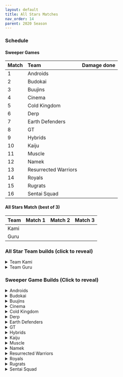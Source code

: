 ```yaml
---
layout: default
title: All Stars Matches
nav_order: 14
parent: 2020 Season
---
```

### Schedule

#### Sweeper Games
|Match           |  Team                 | Damage done           |  
| :------------- | :---------------------| :-------------------  | 
|  1             | Androids              |                       |  
|  2             | Budokai               |                       |  
|  3             | Buujins               |                       | 
|  4             | Cinema                |                       |  
|  5             | Cold Kingdom          |                       |  
|  6             | Derp                  |                       | 
|  7             | Earth Defenders       |                       | 
|  8             | GT                    |                       | 
|  9             | Hybrids               |                       | 
| 10             | Kaiju                 |                       | 
| 11             | Muscle                |                       | 
| 12             | Namek                 |                       | 
| 13             | Resurrected Warriors  |                       | 
| 14             | Royals                |                       | 
| 15             | Rugrats               |                       | 
| 16             | Sentai Squad          |                       | 

#### All Stars Match (best of 3)

|Team           |  Match 1       | Match 2    |  Match 3   |
| :-------------| :--------------| :----------| :----------|
| Kami          |                |            |            |
| Guru          |                |            |            |


### All Star Team builds (click to reveal)

<details>
  <summary>Team Kami</summary>
<br />Map: Cell Games Arena - Evening

- Bardock
    - Attack +1 (1)
    - Dende's Healing Ability (2)
    - Power of Rage (2)
    - Serious! (1)
    - Quick Fast Attack (1)
    - Majin Buu AI

- Android 18
    - Super +2 Ki Power -1 (1)
    - High Tension (3)
    - Kibito's Secret Art (2)
    - Savior (1)
    - Yajirobe AI

- Hercule
    - Super +1 (1)
    - Dragon Power (3)
    - Fighting Spirit! (1)
    - Indignation! (1)
    - Savior (1)
    - Tien AI

- SS Future Gohan
    - Ki Power +1 (1)
    - Dende's Healing Ability (2)
    - Kibito's Secret Art (2)
    - Fighting Spirit! (1)
    - Indignation (1)
    - Frieza AI
    
- Majin Vegeta
    - Attack +2, Defense -1 (1)
    - Eternal Life (4)
    - Serious! (1)
    - Quick Fast Attack (1)
    - Chiaotzu AI

</details>

<details>
  <summary>Team Guru</summary>
<br />Map: Cell Games Arena - Evening
  
  - SS Broly (Costume 2)
      - Attack +2, Defense -1 (1)
      - Dende's Healing Ability (2)
      - Serious! (1)
      - Master Throw (1)
      - Quick Fast Attack (1)
      - Combo Master (1)
      - Broly AI
  
  - Arale (Costume 1)
      - Ki Power +1 (1)
      - Fighting Spirit! (1)
      - Savior (1)
      - Light Body (1)
      - Quick Fast Attack (1)
      - Launch's Support (2)
      - Tien AI
  
  - Nuova Shenron
      - Super +1 (1)
      - Dende's Healing Ability (2)
      - Latent Energy! (1)
      - Fighting Spirit! (1)
      - Indignation! (1)
      - Light Body (1)
      - Tien AI
  
  - Great Saiyawoman
      - Defense +2 (2)
      - Power of Rage (2)
      - Savior (1)
      - Launch's Support (2)
      - Cell AI
      
  - Kid Trunks (Costume 1)
      - Ki Power Up 2, Super -1 (1)
      - Eternal Life (4)
      - Indignation! (1)
      - Serious! (1)
      - Broly's Ring (Free)
      - Chiaotzu AI
 
</details>

### Sweeper Game Builds (Click to reveal)

<details>
  <summary>Androids</summary>
  
 - Android 16 (Costume 2)
     - Attack +2, Defense -1 (1)
     - Eternal Life (4)
     - Serious! (1)
     - Master Throw (1)
     - Trunks AI
 <br />
 
</details>

<details>
  <summary>Budokai</summary>
  
 - Cyborg Tao (Costume 1)
     - Ki Power +2, Super -1 (1)
     - Dende's Healing Ability (2)
     - Indignation! (1)
     - Serious! (1)
     - Light Body (1)
     - Quick Fast Attack (1)
     - Cell AI
 <br />

</details>

<details>
  <summary>Buujins</summary>
    
 - Majin Buu
     - Ki Power +2, Super -1 (1)
     - Eternal Life (4)
     - Latent Energy! (1)
     - Light Body (1)
     - Yajirobe AI
<br />

</details>

<details>
  <summary>Cinema</summary>
    
 - Fasha
     - Defense +2 (2)
     - Eternal Life (4)
     - Quick Fast Attack (1)
     - Goku AI
<br />  

</details>

<details>
  <summary>Cold Kingdom </summary>
    
 - First Form Cooler
     - Ki Power +2, Super -1 (1)
     - Eternal Life (4)
     - Fighting Spirit! (1)
     - Indignation! (1)
     - Broly's Ring (Limiter)
     - Yajirobe AI
<br />

</details>

<details>
  <summary>Derp</summary>
    
 - Salza (Costume 2)
     - Attack +2, Defense -1 (1)
     - Eternal Life (4)
     - Serious (1)
     - Quick Fast Attack (1)
     - Piccolo AI
<br />  

</details>

<details>
  <summary>Earth Defenders</summary>
<br />Note: Mid Vegeta was given an 8-point build so "Dende’s Healing Ability" was randomized off.

   - SS Mid Vegeta
     - Defense +2 (2)
     - ~~Dende's Healing Ability (2)~~
     - Dragon Power (3)
     - Serious! (1)
     - Broly's Ring (Limiter)
     - Trunks AI
<br />  

</details>

<details>
  <summary>GT</summary>
    
 - Super Baby 1
     - Defense +2 (2)
     - Dende's Healing Ability (2)
     - Dragon Spirit (2)
     - Serious! (1)
     - Piccolo AI
<br />  

</details>

<details>
  <summary>Hybrids</summary>
    
 - SS Teen Gohan (Costume 3)
     - Super +2, Ki Power -1 (1)
     - Dende's Healing Ability (2)
     - Fighting Spirit! (1)
     - Indignation! (1)
     - Launch's Support (2)
     - Chiaotzu AI
<br />  

</details>

<details>
  <summary>Kaiju</summary>
    
 - Scouter Vegeta
     - Super +1 (1)
     - Dende's Healing Ability (2)
     - Unleash Ki (1)
     - Fighting Spirit! (1)
     - Indignation! (1)
     - Serious! (1)
     - Chiaotzu AI
<br />  

</details>

<details>
  <summary>Muscle</summary>
    
 - SS Trunks
     - Ki Power +2, Super -1 (1)
     - Rising Fighting Spirit (1)
     - Fighting Spirit! (1)
     - Indignation! (1)
     - Light Body (1)
     - Launch's Support (2)
     - Goku AI
<br />  

</details>

<details>
  <summary>Namek</summary>
    
 - Late Piccolo
     - Ki Power +1 (1)
     - Dende's Healing Ability (2)
     - Latent Energy! (1)
     - Fighting Spirit! (1)
     - Indignation! (1)
     - Light Body (1)
     - Tien AI
<br />  

</details>

<details>
  <summary>Resurrected Warriors</summary>
    
 - SS End Vegeta
     - Attack +2, Defense -1 (1)
     - Rising Fighting Spirit (1)
     - Dende's Healing Ability (2)
     - Fighting Spirit! (1)
     - Serious! (1)
     - Quick Fast Attack (1)
     - Chiatozu AI
<br />  

</details>


<details>
  <summary>Royals</summary>
    
 - Majin Vegeta
     - Attack +2, Defense -1 (1)
     - Dende's Healing Ability (2)
     - Serious! (1)
     - Rush Blast 3 (3)
     - Chiaotzu AI
<br />  

</details>

<details>
  <summary>Rugrats</summary>
    
 - SS Goten (Costume 1)
     - Attack +1 (1)
     - Dende's Healing Ability (2)
     - Fighting Spirit! (1)
     - Indignation! (1)
     - Light Body (1)
     - Quick Fast Attack (1)
     - Chiaotzu AI
<br />  

</details>

<details>
  <summary>Sentai Squad</summary>
    
 - Captain Ginyu (Costume 2)
     - Attack +1 (1)
     - Eternal Life (4)
     - Serious! (1)
     - Master Strike (1)
<br />  

</details>
